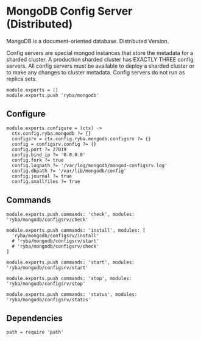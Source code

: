 
# MongoDB Config Server (Distributed)

MongoDB is a document-oriented database. Distributed Version.

Config servers are special mongod instances that store the metadata for a 
sharded cluster.
A production sharded cluster has EXACTLY THREE config servers. 
All config servers must be available to deploy a sharded cluster or to make any 
changes to cluster metadata. Config servers do not run as replica sets.

    module.exports = []
    module.exports.push 'ryba/mongodb'

## Configure

    module.exports.configure = (ctx) ->
      ctx.config.ryba.mongodb ?= {}
      configsrv = ctx.config.ryba.mongodb.configsrv ?= {}
      config = configsrv.config ?= {}
      config.port ?= 27019
      config.bind_ip ?= '0.0.0.0'
      config.fork ?= true
      config.logpath ?= '/var/log/mongodb/mongod-configsrv.log'
      config.dbpath ?= '/var/lib/mongodb/config'
      config.journal ?= true
      config.smallfiles ?= true

## Commands

    module.exports.push commands: 'check', modules: 'ryba/mongodb/configsrv/check'

    module.exports.push commands: 'install', modules: [
      'ryba/mongodb/configsrv/install'
      # 'ryba/mongodb/configsrv/start'
      # 'ryba/mongodb/configsrv/check'
    ]

    module.exports.push commands: 'start', modules: 'ryba/mongodb/configsrv/start'

    module.exports.push commands: 'stop', modules: 'ryba/mongodb/configsrv/stop'

    module.exports.push commands: 'status', modules: 'ryba/mongodb/configsrv/status'

## Dependencies

    path = require 'path'
